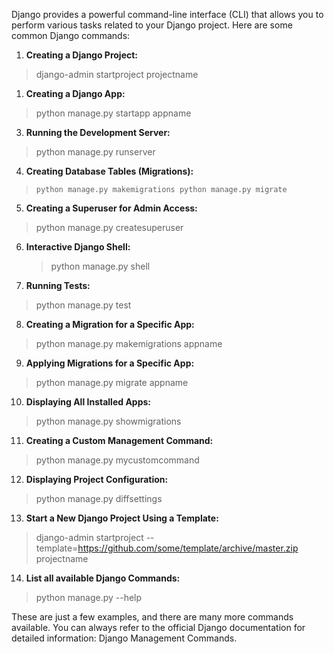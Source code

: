 Django provides a powerful command-line interface (CLI) that allows you to perform various tasks related to your Django project. Here are some common Django commands:

1. **Creating a Django Project:**
>    django-admin startproject projectname

1. **Creating a Django App:**
     
  >    python manage.py startapp appname
    
3. **Running the Development Server:**
    

 >    python manage.py runserver
    
4. **Creating Database Tables (Migrations):**
>     python manage.py makemigrations python manage.py migrate
    
5. **Creating a Superuser for Admin Access:**
>python manage.py createsuperuser
    
6. **Interactive Django Shell:**
    
    >python manage.py shell
    
7. **Running Tests:**
 
>    python manage.py test
    
8. **Creating a Migration for a Specific App:**
  
 >   python manage.py makemigrations appname
    
9. **Applying Migrations for a Specific App:**
    
>    python manage.py migrate appname
    
10. **Displaying All Installed Apps:**
    
  >  python manage.py showmigrations
    
11. **Creating a Custom Management Command:**
   
  >  python manage.py mycustomcommand
    
12. **Displaying Project Configuration:**
    
  >    python manage.py diffsettings
    
13. **Start a New Django Project Using a Template:**
    
>    django-admin startproject --template=https://github.com/some/template/archive/master.zip projectname
    
14. **List all available Django Commands:**
    
>    python manage.py --help
    

These are just a few examples, and there are many more commands available. You can always refer to the official Django documentation for detailed information: Django Management Commands.